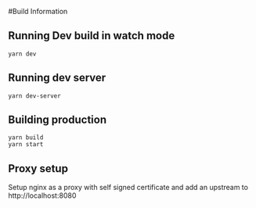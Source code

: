 #Build Information

## Running Dev build in watch mode
```
yarn dev
```

## Running dev server
```
yarn dev-server
```

## Building production

```
yarn build 
yarn start
```

## Proxy setup

Setup nginx as a proxy with self signed certificate and add an upstream to http://localhost:8080